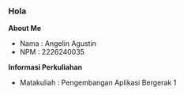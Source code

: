 ### Hola
**About Me**
* Nama : Angelin Agustin
* NPM : 2226240035

**Informasi Perkuliahan**
* Matakuliah : Pengembangan Aplikasi Bergerak 1
